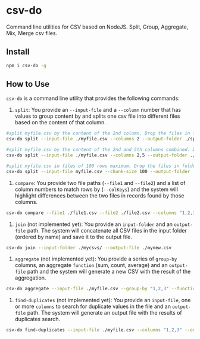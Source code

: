 # csv-do

Command line utilities for CSV based on NodeJS. Split, Group, Aggregate, Mix, Merge csv files.

## Install

```bash
npm i csv-do -g
```

## How to Use

`csv-do` is a command line utility that provides the following commands:

1. `split`: You provide an `--input-file` and a `--column` number that has values to group content by and splits one csv file into different files based on the content of that column.

```bash
#split myfile.csv by the content of the 2nd column. Drop the files in folder ./split
csv-do split --input-file ./myfile.csv --columns 2 --output-folder ./split/

#split myfile.csv by the content of the 2nd and 5th columns combined. Drop the files in folder ./split
csv-do split --input-file ./myfile.csv --columns 2,5 --output-folder ./split/

#split myfile.csv in files of 100 rows maximum. Drop the files in folder ./split
csv-do split --input-file myfile.csv --chunk-size 100 --output-folder ./split/
```

1. `compare`: You provide two file paths (`--file1` and `--file2`) and a list of column numbers to match rows by (`--colKeys`) and the system will highlight differences between the two files in records found by those columns.

```bash
csv-do compare --file1 ./file1.csv --file2 ./file2.csv --columns "1,2,3" --outputFile ./file3.csv
```

1. `join` (not implemented yet): You provide an `input-folder` and an `output-file` path. The system will concatenate all CSV files in the input folder (ordered by name) and save it to the output file.

```bash
csv-do join --input-folder ./mycsvs/ --output-file ./mynew.csv
```

1. `aggregate` (not implemented yet): You provide a series of `group-by` columns, an aggregate `function` (sum, count, average) and an `output-file` path and the system will generate a new CSV with the result of the aggregation.

```bash
csv-do aggregate --input-file ./myfile.csv --group-by "1,2,3" --function count --function-column 4 --output-file ./count.csv
```

1. `find-duplicates` (not implemented yet): You provide an `input-file`, one or more `columns` to search for duplicate values in the file and an `output-file` path. The system will generate an output file with the results of duplicates search.

```bash
csv-do find-duplicates --input-file ./myfile.csv --columns "1,2,3" --output-file ./count.csv
```
